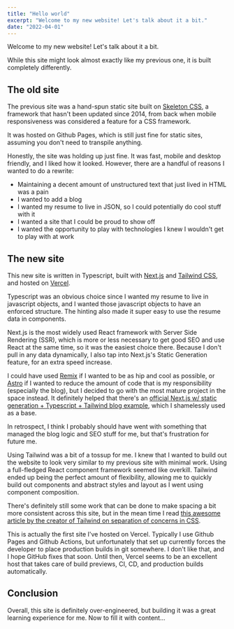 ```yaml
---
title: "Hello world"
excerpt: "Welcome to my new website! Let's talk about it a bit."
date: "2022-04-01"
---
```


Welcome to my new website! Let's talk about it a bit.

While this site might look almost exactly like my previous one, it is built completely differently.

## The old site

The previous site was a hand-spun static site built on [Skeleton CSS](https://github.com/dhg/Skeleton), a framework that hasn't been updated since 2014, from back when mobile responsiveness was considered a feature for a CSS framework.

It was hosted on Github Pages, which is still just fine for static sites, assuming you don't need to transpile anything.

Honestly, the site was holding up just fine. It was fast, mobile and desktop friendly, and I liked how it looked. However, there are a handful of reasons I wanted to do a rewrite:

- Maintaining a decent amount of unstructured text that just lived in HTML was a pain
- I wanted to add a blog
- I wanted my resume to live in JSON, so I could potentially do cool stuff with it
- I wanted a site that I could be proud to show off
- I wanted the opportunity to play with technologies I knew I wouldn't get to play with at work

## The new site

This new site is written in Typescript, built with [Next.js](https://nextjs.org/) and [Tailwind CSS](https://tailwindcss.com/), and hosted on [Vercel](https://vercel.com/).

Typescript was an obvious choice since I wanted my resume to live in javascript objects, and I wanted those javascript objects to have an enforced structure. The hinting also made it super easy to use the resume data in components.

Next.js is the most widely used React framework with Server Side Rendering (SSR), which is more or less necessary to get good SEO and use React at the same time, so it was the easiest choice there. Because I don't pull in any data dynamically, I also tap into Next.js's Static Generation feature, for an extra speed increase.

I could have used [Remix](https://remix.run/) if I wanted to be as hip and cool as possible, or [Astro](https://astro.build/) if I wanted to reduce the amount of code that is my responsibility (especially the blog), but I decided to go with the most mature project in the space instead. It definitely helped that there's an [official Next.js w/ static generation + Typescript + Tailwind blog example](https://github.com/vercel/next.js/tree/canary/examples/blog-starter-typescript), which I shamelessly used as a base.

In retrospect, I think I probably should have went with something that managed the blog logic and SEO stuff for me, but that's frustration for future me.

Using Tailwind was a bit of a tossup for me. I knew that I wanted to build out the website to look very similar to my previous site with minimal work. Using a full-fledged React component framework seemed like overkill. Tailwind ended up being the perfect amount of flexibility, allowing me to quickly build out components and abstract styles and layout as I went using component composition.

There's definitely still some work that can be done to make spacing a bit more consistent across this site, but in the mean time I read [this awesome article by the creator of Tailwind on separation of concerns in CSS](https://adamwathan.me/css-utility-classes-and-separation-of-concerns/).

This is actually the first site I've hosted on Vercel. Typically I use Github Pages and Github Actions, but unfortunately that set up currently forces the developer to place production builds in git somewhere. I don't like that, and I hope GitHub fixes that soon. Until then, Vercel seems to be an excellent host that takes care of build previews, CI, CD, and production builds automatically.

## Conclusion

Overall, this site is definitely over-engineered, but building it was a great learning experience for me. Now to fill it with content...
